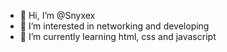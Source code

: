 - 👋 Hi, I’m @Snyxex
- 👀 I’m interested in networking and developing 
- 🌱 I’m currently learning html, css and javascript



